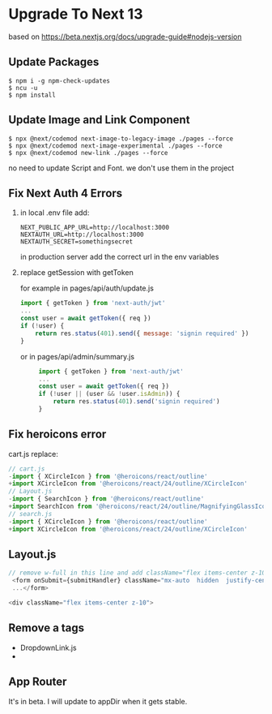 # Upgrade To Next 13

based on https://beta.nextjs.org/docs/upgrade-guide#nodejs-version

## Update Packages

```shell
$ npm i -g npm-check-updates
$ ncu -u
$ npm install
```

## Update Image and Link Component

```shell
$ npx @next/codemod next-image-to-legacy-image ./pages --force
$ npx @next/codemod next-image-experimental ./pages --force
$ npx @next/codemod new-link ./pages --force
```

no need to update Script and Font. we don't use them in the project

## Fix Next Auth 4 Errors

1. in local .env file add:

   ```env
   NEXT_PUBLIC_APP_URL=http://localhost:3000
   NEXTAUTH_URL=http://localhost:3000
   NEXTAUTH_SECRET=somethingsecret
   ```

   in production server add the correct url in the env variables

2. replace getSession with getToken

   for example in pages/api/auth/update.js

   ```js
   import { getToken } from 'next-auth/jwt'
   ...
   const user = await getToken({ req })
   if (!user) {
       return res.status(401).send({ message: 'signin required' })
   }
   ```

   or in pages/api/admin/summary.js

   ```js
        import { getToken } from 'next-auth/jwt'
        ...
        const user = await getToken({ req })
        if (!user || (user && !user.isAdmin)) {
            return res.status(401).send('signin required')
        }
   ```

## Fix heroicons error

cart.js
replace:

```js
// cart.js
-import { XCircleIcon } from '@heroicons/react/outline'
+import XCircleIcon from '@heroicons/react/24/outline/XCircleIcon'
// Layout.js
-import { SearchIcon } from '@heroicons/react/outline'
+import SearchIcon from '@heroicons/react/24/outline/MagnifyingGlassIcon'
// search.js
-import { XCircleIcon } from '@heroicons/react/outline'
+import XCircleIcon from '@heroicons/react/24/outline/XCircleIcon'

```

## Layout.js

```js
// remove w-full in this line and add className="flex items-center z-10"
 <form onSubmit={submitHandler} className="mx-auto  hidden  justify-center md:flex">
 ...</form>

<div className="flex items-center z-10">

```

## Remove a tags

- DropdownLink.js
-

## App Router

It's in beta. I will update to appDir when it gets stable.

